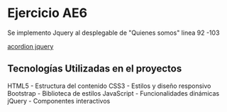 # Ejercicio AE6

Se implemento Jquery al desplegable de "Quienes somos" linea 92 -103

[acordion jquery](index.html)

## Tecnologías Utilizadas en el proyectos

HTML5 - Estructura del contenido
CSS3 - Estilos y diseño responsivo
Bootstrap - Biblioteca de estilos
JavaScript - Funcionalidades dinámicas
jQuery - Componentes interactivos
